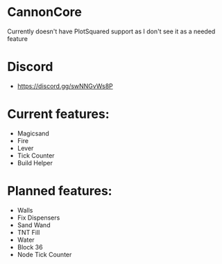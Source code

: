 # CannonCore

Currently doesn't have PlotSquared support as I don't see it as a needed feature

# Discord

- https://discord.gg/swNNGvWs8P

# Current features:
- Magicsand
- Fire
- Lever
- Tick Counter
- Build Helper

# Planned features:
- Walls
- Fix Dispensers
- Sand Wand
- TNT Fill
- Water
- Block 36
- Node Tick Counter